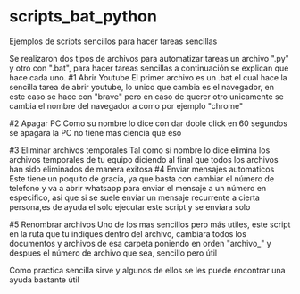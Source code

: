 # scripts_bat_python
Ejemplos de scripts sencillos para hacer tareas sencillas

Se realizaron dos tipos de archivos para automatizar tareas un archivo ".py" y otro con ".bat", para hacer tareas sencillas a continuación se explican que hace cada uno.
#1 Abrir Youtube
El primer archivo es un .bat el cual hace la sencilla tarea de abrir youtube, lo unico que cambia es el navegador, en este caso se hace con "brave" pero en caso de querer otro unicamente se cambia el nombre del navegador a como por ejemplo "chrome"

#2 Apagar PC
Como su nombre lo dice con dar doble click en 60 segundos se apagara la PC no tiene mas ciencia que eso

#3 Eliminar archivos temporales
Tal como si nombre lo dice elimina los archivos temporales de tu equipo diciendo al final que todos los archivos han sido eliminados de manera exitosa
#4 Enviar mensajes automaticos
Este tiene un poquito de gracia, ya que basta con cambiar el número de telefono y va a abrir whatsapp para enviar el mensaje a un número en especifico, asi que si se suele enviar un mensaje recurrente a cierta persona,es de ayuda el solo ejecutar este script y se enviara solo

#5 Renombrar archivos
Uno de los mas sencillos pero más utiles, este script en la ruta que tu indiques dentro del archivo, cambiara todos los documentos y archivos de esa carpeta poniendo en orden "archivo_" y despues el número de archivo que sea, sencillo pero útil

Como practica sencilla sirve y algunos de ellos se les puede encontrar una ayuda bastante útil 